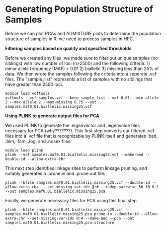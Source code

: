 # Generating Population Structure of Samples

Before we can plot PCAs and ADMIXTURE plots to determine the population structure of samples in R, we need to process samples in HPC. 

<b> Filtering samples based on quality and specified thresholds </b>

Before we created any files, we made sure to filter out unique samples (no siblings) with low number of loci (n>2500) and the following criteria: 1) minor allele frequency (MAF) > 0.01 2) biallelic 3) missing less than 25% of data.
We then wrote the samples following the criteria into a seperate .vcf files. The "sample_list" represents a list of samples with no siblings that have greater than 2500 loci.

```
module load vcftools
vcftools --vcf samples.vcf --keep sample_list --maf 0.01 --min-allele 2 --max-allele 2 --max-missing 0.75 --out samples.maf0.01.biallelic.missing25.vcf
```

<b> Using PLINK to generate output files for PCA</b>

We used PLINK to generate the .eigenvector and .eigenvalue files necessary for PCA (why???????). This first step converts our filtered .vcf files into a .vcf file that is recognizable by PLINK itself and generates
.bed, .bim, .fam, .log, and .nosex files.

```
module load plink
plink --vcf samples.maf0.01.biallelic.missing25.vcf --make-bed --double-id --allow-extra-chr
```

This next step identifies linkage sites to perform linkage pruning, and notably generates a .prune.in and .prune.out file.

```
plink --bfile samples.maf0.01.biallelic.missing25.vcf --double-id --allow-extra-chr  --set-missing-var-ids @:# --indep-pairwise 50 10 0.1 --out samples.maf0.01.biallelic.missing25.pca
```
Finally, we generate necessary files for PCA using this final step.

```
plink --bfile samples.maf0.01.biallelic.missing25.vcf --samples.maf0.01.biallelic.missing25.pca.prune.in --double-id --allow-extra-chr --set-missing-var-ids @:# --make-bed --pca --out samples.maf0.01.biallelic.missing25.pca.structure
```
```
